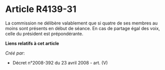 # Article R4139-31

La commission ne délibère valablement que si quatre de ses membres au moins sont présents en début de séance. En cas de
partage égal des voix, celle du président est prépondérante.

**Liens relatifs à cet article**

_Créé par_:

  - Décret n°2008-392 du 23 avril 2008 - art. (V)
